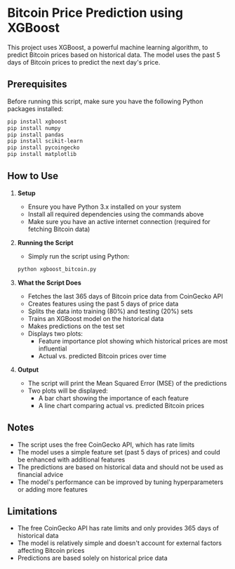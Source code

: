# Bitcoin Price Prediction using XGBoost

This project uses XGBoost, a powerful machine learning algorithm, to predict Bitcoin prices based on historical data. The model uses the past 5 days of Bitcoin prices to predict the next day's price.

## Prerequisites

Before running this script, make sure you have the following Python packages installed:

```bash
pip install xgboost
pip install numpy
pip install pandas
pip install scikit-learn
pip install pycoingecko
pip install matplotlib
```

## How to Use

1. **Setup**
   - Ensure you have Python 3.x installed on your system
   - Install all required dependencies using the commands above
   - Make sure you have an active internet connection (required for fetching Bitcoin data)

2. **Running the Script**
   - Simply run the script using Python:
   ```bash
   python xgboost_bitcoin.py
   ```

3. **What the Script Does**
   - Fetches the last 365 days of Bitcoin price data from CoinGecko API
   - Creates features using the past 5 days of price data
   - Splits the data into training (80%) and testing (20%) sets
   - Trains an XGBoost model on the historical data
   - Makes predictions on the test set
   - Displays two plots:
     - Feature importance plot showing which historical prices are most influential
     - Actual vs. predicted Bitcoin prices over time

4. **Output**
   - The script will print the Mean Squared Error (MSE) of the predictions
   - Two plots will be displayed:
     - A bar chart showing the importance of each feature
     - A line chart comparing actual vs. predicted Bitcoin prices

## Notes

- The script uses the free CoinGecko API, which has rate limits
- The model uses a simple feature set (past 5 days of prices) and could be enhanced with additional features
- The predictions are based on historical data and should not be used as financial advice
- The model's performance can be improved by tuning hyperparameters or adding more features

## Limitations

- The free CoinGecko API has rate limits and only provides 365 days of historical data
- The model is relatively simple and doesn't account for external factors affecting Bitcoin prices
- Predictions are based solely on historical price data 